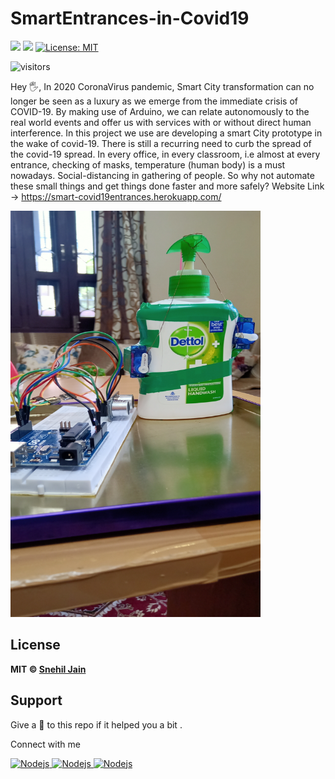 # SmartEntrances-in-Covid19
![](https://img.shields.io/static/v1?message=Hardware&label=Arduino&logo=arduino&color=skyblue&style=for-the-badge)
![](https://img.shields.io/static/v1?message=language&label=Python&logo=mongodb&color=blue&style=for-the-badge)
[![License: MIT](https://img.shields.io/github/license/SparshJain2000/blogApp?style=for-the-badge)](https://opensource.org/licenses/MIT)

![visitors](https://visitor-badge.laobi.icu/badge?page_id=snehiljain34.MERN-TechBlogs)

Hey 🖐, In 2020 CoronaVirus pandemic,  Smart City transformation can no longer be seen as a luxury as we emerge from the immediate crisis of COVID-19.
By making use of Arduino, we can relate autonomously to the real world events and offer us with services with or without direct human interference. In this project we use are developing a smart City prototype in the wake of covid-19. There is still a recurring need to curb the spread of the covid-19 spread. In every office, in every classroom, i.e almost at every entrance, checking of masks, temperature (human body) is a must nowadays. Social-distancing in gathering of people. So why not automate these small things and get things done faster and more safely? 
Website Link -> https://smart-covid19entrances.herokuapp.com/

<img src="https://github.com/snehiljain34/Arduino-Handsfree-Handwash-Dispenser/blob/main/IMG20200407103156.jpg" width="400" height="650" />

## License
**MIT &copy; [Snehil Jain](https://github.com/snehiljain34/Arduino-Handsfree-Handwash-Dispenser/blob/master/LICENSE)**


## Support
Give a 🌟 to this repo if it helped you a bit .

Connect with me


<a href="mailto:snehil.udrhj@gmail.com" ><img height="25" alt="Nodejs" src="https://img.shields.io/static/v1.svg?message=snehil.udrhj@gmail.com&label=send&style=flat-square&logo=gmail&color=red&logoColor=red&colorA=grey&link=mailto:snehil.udrhj@gmail.com" /> </a> <a href="https://www.github.com/snehiljain34/" ><img height="25" alt="Nodejs" src="https://img.shields.io/static/v1.svg?label=follow&message=@snehiljain34&color=grey&logo=github&style=for-the-badge&logoColor=white&colorA=black" /> </a> <a href="https://www.linkedin.com/in/snehil-jain-942a47121/" ><img height="25" alt="Nodejs" src="https://img.shields.io/static/v1.svg?label=connect&message=@SnehilJain&color=success&logo=linkedin&style=for-the-badge&logoColor=white&colorA=blue" /> </a>
